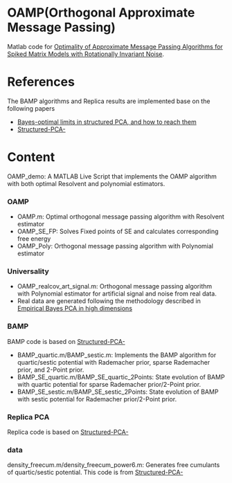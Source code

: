 # OAMP(Orthogonal Approximate Message Passing)
Matlab code for [Optimality of Approximate Message Passing Algorithms for Spiked Matrix Models with Rotationally Invariant Noise](https://arxiv.org/abs/2405.18081).

# References
The BAMP algorithms and Replica results are implemented base on the following papers
* [Bayes-optimal limits in structured PCA, and how to reach them](https://arxiv.org/pdf/2210.01237)
* [Structured-PCA-](https://github.com/fcamilli95/Structured-PCA-)

# Content

OAMP_demo: A MATLAB Live Script that implements the OAMP algorithm with both optimal Resolvent and polynomial estimators.

### OAMP 
* OAMP.m: Optimal orthogonal message passing algorithm with Resolvent estimator
* OAMP_SE_FP: Solves Fixed points of SE and calculates corresponding free energy
* OAMP_Poly: Orthogonal message passing algorithm with Polynomial estimator

### Universality
* OAMP_realcov_art_signal.m: Orthogonal message passing algorithm with Polynomial estimator for artificial signal and noise from real data.
* Real data are generated following the methodology described in [Empirical Bayes PCA in high dimensions](https://arxiv.org/abs/2012.11676)

### BAMP
BAMP code is based on [Structured-PCA-](https://github.com/fcamilli95/Structured-PCA-)
* BAMP_quartic.m/BAMP_sestic.m: Implements the BAMP algorithm for quartic/sestic potential with Rademacher prior, sparse Rademacher prior, and 2-Point prior.
* BAMP_SE_quartic.m/BAMP_SE_quartic_2Points: State evolution of BAMP with quartic potential for sparse Rademacher prior/2-Point prior.
* BAMP_SE_sestic.m/BAMP_SE_sestic_2Points: State evolution of BAMP with sestic potential for Rademacher prior/2-Point prior.

### Replica PCA
Replica code is based on [Structured-PCA-](https://github.com/fcamilli95/Structured-PCA-)

### data
density_freecum.m/density_freecum_power6.m: Generates free cumulants of quartic/sestic potential. This code is from [Structured-PCA-](https://github.com/fcamilli95/Structured-PCA-)


